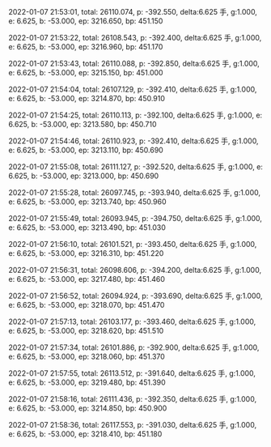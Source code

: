 2022-01-07 21:53:01, total: 26110.074, p: -392.550, delta:6.625 手, g:1.000, e: 6.625, b: -53.000, ep: 3216.650, bp: 451.150

2022-01-07 21:53:22, total: 26108.543, p: -392.400, delta:6.625 手, g:1.000, e: 6.625, b: -53.000, ep: 3216.960, bp: 451.170

2022-01-07 21:53:43, total: 26110.088, p: -392.850, delta:6.625 手, g:1.000, e: 6.625, b: -53.000, ep: 3215.150, bp: 451.000

2022-01-07 21:54:04, total: 26107.129, p: -392.410, delta:6.625 手, g:1.000, e: 6.625, b: -53.000, ep: 3214.870, bp: 450.910

2022-01-07 21:54:25, total: 26110.113, p: -392.100, delta:6.625 手, g:1.000, e: 6.625, b: -53.000, ep: 3213.580, bp: 450.710

2022-01-07 21:54:46, total: 26110.923, p: -392.410, delta:6.625 手, g:1.000, e: 6.625, b: -53.000, ep: 3213.110, bp: 450.690

2022-01-07 21:55:08, total: 26111.127, p: -392.520, delta:6.625 手, g:1.000, e: 6.625, b: -53.000, ep: 3213.000, bp: 450.690

2022-01-07 21:55:28, total: 26097.745, p: -393.940, delta:6.625 手, g:1.000, e: 6.625, b: -53.000, ep: 3213.740, bp: 450.960

2022-01-07 21:55:49, total: 26093.945, p: -394.750, delta:6.625 手, g:1.000, e: 6.625, b: -53.000, ep: 3213.490, bp: 451.030

2022-01-07 21:56:10, total: 26101.521, p: -393.450, delta:6.625 手, g:1.000, e: 6.625, b: -53.000, ep: 3216.310, bp: 451.220

2022-01-07 21:56:31, total: 26098.606, p: -394.200, delta:6.625 手, g:1.000, e: 6.625, b: -53.000, ep: 3217.480, bp: 451.460

2022-01-07 21:56:52, total: 26094.924, p: -393.690, delta:6.625 手, g:1.000, e: 6.625, b: -53.000, ep: 3218.070, bp: 451.470

2022-01-07 21:57:13, total: 26103.177, p: -393.460, delta:6.625 手, g:1.000, e: 6.625, b: -53.000, ep: 3218.620, bp: 451.510

2022-01-07 21:57:34, total: 26101.886, p: -392.900, delta:6.625 手, g:1.000, e: 6.625, b: -53.000, ep: 3218.060, bp: 451.370

2022-01-07 21:57:55, total: 26113.512, p: -391.640, delta:6.625 手, g:1.000, e: 6.625, b: -53.000, ep: 3219.480, bp: 451.390

2022-01-07 21:58:16, total: 26111.436, p: -392.350, delta:6.625 手, g:1.000, e: 6.625, b: -53.000, ep: 3214.850, bp: 450.900

2022-01-07 21:58:36, total: 26117.553, p: -391.030, delta:6.625 手, g:1.000, e: 6.625, b: -53.000, ep: 3218.410, bp: 451.180